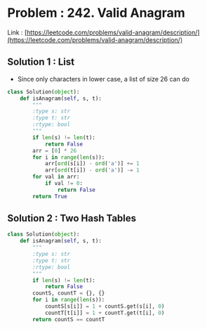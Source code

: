 # Problem : 242. Valid Anagram
Link : [https://leetcode.com/problems/valid-anagram/description/](https://leetcode.com/problems/valid-anagram/description/)

## Solution 1 : List
- Since only characters in lower case, a list of size 26 can do
```python
class Solution(object):
    def isAnagram(self, s, t):
        """
        :type s: str
        :type t: str
        :rtype: bool
        """
        if len(s) != len(t):
            return False
        arr = [0] * 26
        for i in range(len(s)):
            arr[ord(s[i]) - ord('a')] += 1
            arr[ord(t[i]) - ord('a')] -= 1
        for val in arr:
            if val != 0:
                return False
        return True
```

## Solution 2 : Two Hash Tables

```python
class Solution(object):
    def isAnagram(self, s, t):
        """
        :type s: str
        :type t: str
        :rtype: bool
        """
        if len(s) != len(t):
            return False
        countS, countT = {}, {}
        for i in range(len(s)):
            countS[s[i]] = 1 + countS.get(s[i], 0)
            countT[t[i]] = 1 + countT.get(t[i], 0)
        return countS == countT
```
